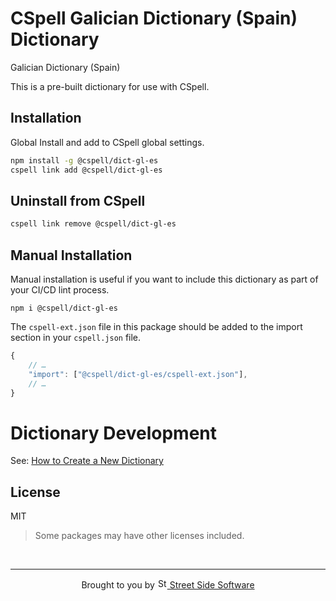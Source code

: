 # CSpell Galician Dictionary (Spain) Dictionary

Galician Dictionary (Spain)

This is a pre-built dictionary for use with CSpell.

## Installation

Global Install and add to CSpell global settings.

```sh
npm install -g @cspell/dict-gl-es
cspell link add @cspell/dict-gl-es
```

## Uninstall from CSpell

```sh
cspell link remove @cspell/dict-gl-es
```

## Manual Installation

Manual installation is useful if you want to include this dictionary as part of your CI/CD lint process.

```
npm i @cspell/dict-gl-es
```

The `cspell-ext.json` file in this package should be added to the import section in your `cspell.json` file.

```javascript
{
    // …
    "import": ["@cspell/dict-gl-es/cspell-ext.json"],
    // …
}
```

# Dictionary Development

See: [How to Create a New Dictionary](https://github.com/streetsidesoftware/cspell-dicts#how-to-create-a-new-dictionary)

## License

MIT

> Some packages may have other licenses included.

<!--- @@inject: ../../static/footer.md --->

<br/>

---

<p align="center">
Brought to you by <a href="https://streetsidesoftware.com" title="Street Side Software">
<img width="16" alt="Street Side Software Logo" src="https://i.imgur.com/CyduuVY.png" /> Street Side Software
</a>
</p>

<!--- @@inject-end: ../../static/footer.md --->
